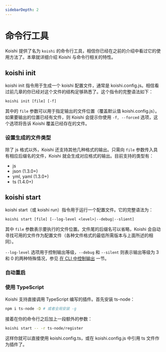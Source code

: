 ```yaml
---
sidebarDepth: 2
---
```


# 命令行工具

Koishi 提供了名为 `koishi` 的命令行工具，相信你已经在之前的介绍中看过它的使用方法了。本章就详细介绍 Koishi 与命令行相关的特性。

## koishi init

koishi init 指令用于生成一个 koishi 配置文件，通常是 koishi.config.js。相信看过前几章的你已经对这个文件的结构足够熟悉了。这个指令的完整语法如下：

```
koishi init [file] [-f]
```

其中的 `file` 参数可以用于指定输出的文件位置（覆盖默认值 koishi.config.js）。如果要输出的位置已经有文件，则 Koishi 会提示你使用 `-f, --forced` 选项，这个选项将告诉 Koishi 覆盖已经存在的文件。

### 设置生成的文件类型 <Badge text="1.3.0+"/>

除了 js 格式以外，Koishi 还支持其他几种格式的输出。只需向 `file` 参数传入具有相应后缀名的文件，Koishi 就会生成对应格式的输出。目前支持的类型有：

- js
- json (1.3.0+)
- yml, yaml (1.3.0+)
- ts (1.4.0+)

## koishi start

koishi start（或 koishi run）指令用于运行一个配置文件。它的完整语法为：

```
koishi start [file] [--log-level <level>|--debug|--slient]
```

其中 `file` 参数表示要执行的文件位置。文件尾的后缀名可以省略，Koishi 会自动寻找可用的文件作为配置文件（各种文件格式的最低所需版本与上面所述的相同）。

`--log-level` 选项用于控制输出等级，`--debug` 和 `--silent` 则表示输出等级为 3 和 0 的两种特殊情况，参见 [在 CLI 中控制输出](./logger.md#在-cli-中控制输出) 一节。

### 自动重启

<!-- TODO: -->

### 使用 TypeScript <Badge text="1.4.0+"/>

Koishi 支持直接调用 TypeScript 编写的插件。首先安装 ts-node：

```sh
npm i ts-node -D # 或者全局安装 -g
```

接着在你的命令行之后加上一段额外的参数：

```sh
koishi start -- -r ts-node/register
```

这样你就可以直接使用 koishi.config.ts，或在 koishi.config.js 中引用 ts 文件作为插件了。

